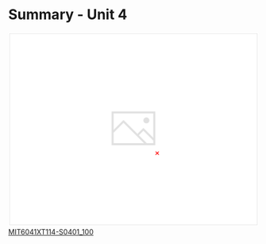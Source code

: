 # Summary - Unit 4

![image](media/Intro-Syllabus_Summary-Unit-4-image1.png)
[MIT6041XT114-S0401_100](https://www.youtube.com/watch?v=Iqvs0kNthrs)
